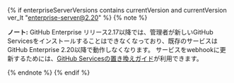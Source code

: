 {% if enterpriseServerVersions contains currentVersion and currentVersion ver_lt "enterprise-server@2.20" %}
{% note %}

**ノート:** GitHub Enterprise リリース2.17以降では、管理者が新しいGitHub Servicesをインストールすることはできなくなっており、既存のサービスはGitHub Enterprise 2.20以降で動作しなくなります。 サービスをwebhookに更新するためには、[GitHub Servicesの置き換えガイド](/developers/overview/replacing-github-services)が利用できます。

{% endnote %}
{% endif %}
